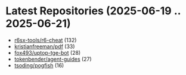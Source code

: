 # Latest Repositories (2025-06-19 .. 2025-06-21)

- [r6sx-tools/r6-cheat](https://github.com/r6sx-tools/r6-cheat) (132)
- [kristianfreeman/pdf](https://github.com/kristianfreeman/pdf) (33)
- [fox493/uptop-tge-bot](https://github.com/fox493/uptop-tge-bot) (28)
- [tokenbender/agent-guides](https://github.com/tokenbender/agent-guides) (27)
- [tsoding/pogfish](https://github.com/tsoding/pogfish) (16)
